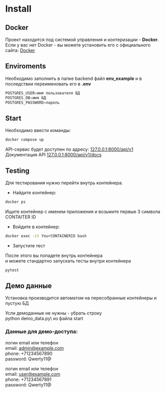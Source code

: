 # Install

## Docker

Проект находится под системой управления и контеризации - **Docker**.
Если у вас нет Docker - вы можете установить его
с официального сайта: [Docker](https://www.docker.com/get-started/)


## Enviroments

Необходимо заполнить в папке backend файл **env_example** и в последствии 
переименовать его в **.env**

```python
POSTGRES_USER=имя пользователя БД
POSTGRES_DB=имя БД
POSTGRES_PASSWORD=пароль
```

## Start
Необходимо ввести команды:
```bash
docker compose up
```

API-cервис будет доступен по адресу:
[127.0.0.1:8000/api/v1](http://127.0.0.1:8000/api/v1)
Документация API
[127.0.0.1:8000/api/v1/docs](http://127.0.0.1:8000/api/v1/docs)

## Testing
Для тестирования нужно перейти внутрь контейнера.

- Найдите контейнер:

```bash
docker ps
```

Ищите контейнер с именем приложения и возьмите
первые 3 символа CONTAITER ID

- Войдите в контейнер:

```bash
docker exec -it YourCONTAINERID bash
```

- Запустите тест

После этого вы попадете внутрь контейнера  
и можете стандартно запускать тесты внутри контейнера

```bash
pytest
```

## Демо данные
Установка производится автоматом
на пересобранные контейнеры и пустую БД

Усли демоданные не нужны - убрать строку \
python demo_data.py\ 
из файла start

### Данные для демо-доступа:
логин email или телефон\
email: admin@example.com\
phone: +71234567890\
password: Qwerty11@

логин email или телефон\
email: user@example.com\
phone: +71234567891\
password: Qwerty11@


